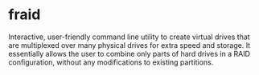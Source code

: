 fraid
=====

Interactive, user-friendly command line utility to create virtual drives that are multiplexed over many physical drives for extra speed and storage. It essentially allows the user to combine only parts of hard drives in a RAID configuration, without any modifications to existing partitions.
